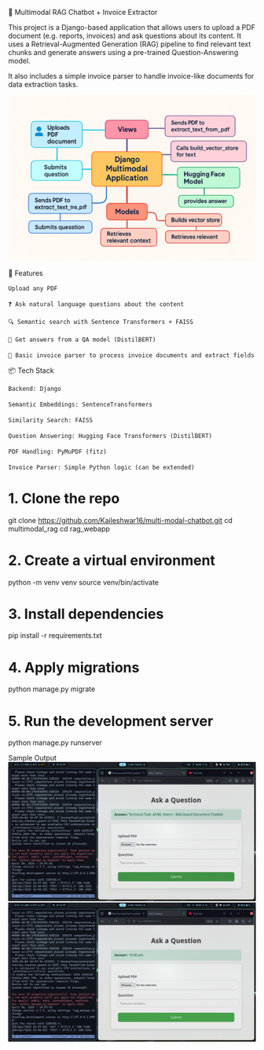 🧠 Multimodal RAG Chatbot + Invoice Extractor

This project is a Django-based application that allows users to upload a PDF document (e.g. reports, invoices) and ask questions about its content. It uses a Retrieval-Augmented Generation (RAG) pipeline to find relevant text chunks and generate answers using a pre-trained Question-Answering model.

It also includes a simple invoice parser to handle invoice-like documents for data extraction tasks.

![Multimodal RAG System Diagram](assets/architecture.png)

🚀 Features

    Upload any PDF

    ❓ Ask natural language questions about the content

    🔍 Semantic search with Sentence Transformers + FAISS

    🤖 Get answers from a QA model (DistilBERT)

    🧾 Basic invoice parser to process invoice documents and extract fields


📦 Tech Stack

    Backend: Django

    Semantic Embeddings: SentenceTransformers

    Similarity Search: FAISS

    Question Answering: Hugging Face Transformers (DistilBERT)

    PDF Handling: PyMuPDF (fitz)

    Invoice Parser: Simple Python logic (can be extended)



# 1. Clone the repo
git clone https://github.com/Kaileshwar16/multi-modal-chatbot.git
cd multimodal_rag
cd rag_webapp

# 2. Create a virtual environment
python -m venv venv
source venv/bin/activate

# 3. Install dependencies
pip install -r requirements.txt

# 4. Apply migrations
python manage.py migrate

# 5. Run the development server
python manage.py runserver

Sample Output
![Multimodal RAG System Output](assets/multimodalO.png)
![Multimodal RAG System Output](assets/multimodalO2.png)

